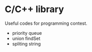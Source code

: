 C/C++ library
===   
Useful codes for programming contest.

* priority queue
* union findSet
* spliting string
